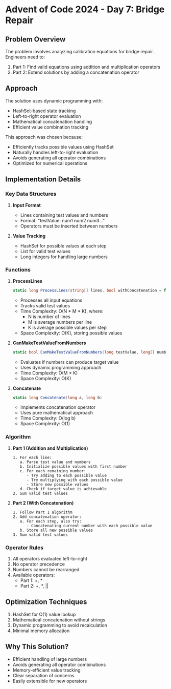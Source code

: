 # Advent of Code 2024 - Day 7: Bridge Repair

## Problem Overview
The problem involves analyzing calibration equations for bridge repair. Engineers need to:
1. Part 1: Find valid equations using addition and multiplication operators
2. Part 2: Extend solutions by adding a concatenation operator

## Approach

The solution uses dynamic programming with:
- HashSet-based state tracking
- Left-to-right operator evaluation
- Mathematical concatenation handling
- Efficient value combination tracking

This approach was chosen because:
- Efficiently tracks possible values using HashSet
- Naturally handles left-to-right evaluation
- Avoids generating all operator combinations
- Optimized for numerical operations

## Implementation Details

### Key Data Structures
1. **Input Format**
    - Lines containing test values and numbers
    - Format: "testValue: num1 num2 num3..."
    - Operators must be inserted between numbers

2. **Value Tracking**
    - HashSet<long> for possible values at each step
    - List<long> for valid test values
    - Long integers for handling large numbers

### Functions

1. **ProcessLines**
    ```csharp
    static long ProcessLines(string[] lines, bool withConcatenation = false)
    ```
    - Processes all input equations
    - Tracks valid test values
    - Time Complexity: O(N * M * K), where:
        - N is number of lines
        - M is average numbers per line
        - K is average possible values per step
    - Space Complexity: O(K), storing possible values

2. **CanMakeTestValueFromNumbers**
    ```csharp
    static bool CanMakeTestValueFromNumbers(long testValue, long[] numbers, bool withConcatenation)
    ```
    - Evaluates if numbers can produce target value
    - Uses dynamic programming approach
    - Time Complexity: O(M * K)
    - Space Complexity: O(K)

3. **Concatenate**
    ```csharp
    static long Concatenate(long a, long b)
    ```
    - Implements concatenation operator
    - Uses pure mathematical approach
    - Time Complexity: O(log b)
    - Space Complexity: O(1)

### Algorithm

1. **Part 1 (Addition and Multiplication)**
   ```
   1. For each line:
      a. Parse test value and numbers
      b. Initialize possible values with first number
      c. For each remaining number:
         - Try adding to each possible value
         - Try multiplying with each possible value
         - Store new possible values
      d. Check if target value is achievable
   2. Sum valid test values
   ```

2. **Part 2 (With Concatenation)**
   ```
   1. Follow Part 1 algorithm
   2. Add concatenation operator:
      a. For each step, also try:
         - Concatenating current number with each possible value
      b. Store all new possible values
   3. Sum valid test values
   ```

### Operator Rules
1. All operators evaluated left-to-right
2. No operator precedence
3. Numbers cannot be rearranged
4. Available operators:
    - Part 1: +, *
    - Part 2: +, *, ||

## Optimization Techniques
1. HashSet for O(1) value lookup
2. Mathematical concatenation without strings
3. Dynamic programming to avoid recalculation
4. Minimal memory allocation

## Why This Solution?
- Efficient handling of large numbers
- Avoids generating all operator combinations
- Memory-efficient value tracking
- Clear separation of concerns
- Easily extensible for new operators
